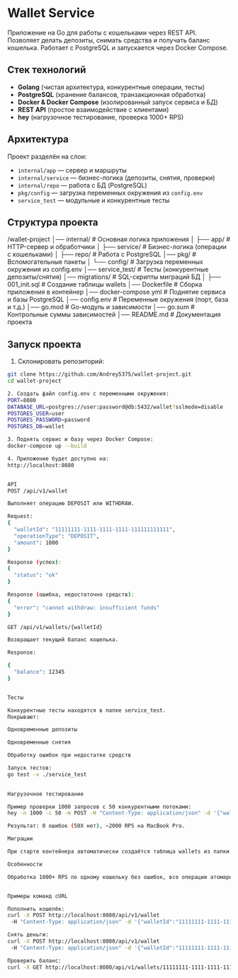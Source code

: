 # Wallet Service

Приложение на Go для работы с кошельками через REST API. Позволяет делать депозиты, снимать средства и получать баланс кошелька. Работает с PostgreSQL и запускается через Docker Compose.  

## Стек технологий
- **Golang** (чистая архитектура, конкурентные операции, тесты)  
- **PostgreSQL** (хранение балансов, транзакционная обработка)  
- **Docker & Docker Compose** (изолированный запуск сервиса и БД)  
- **REST API** (простое взаимодействие с клиентами)  
- **hey** (нагрузочное тестирование, проверка 1000+ RPS)  

## Архитектура
Проект разделён на слои:  
- `internal/app` — сервер и маршруты  
- `internal/service` — бизнес-логика (депозиты, снятия, проверки)  
- `internal/repo` — работа с БД (PostgreSQL)  
- `pkg/config` — загрузка переменных окружения из `config.env`  
- `service_test` — модульные и конкурентные тесты  

## Структура проекта
/wallet-project
│── internal/                  # Основная логика приложения
│   ├── app/                   # HTTP-сервер и обработчики
│   ├── service/               # Бизнес-логика (операции с кошельками)
│   ├── repo/                  # Работа с PostgreSQL
│── pkg/                       # Вспомогательные пакеты
│   └── config/                # Загрузка переменных окружения из config.env
│── service_test/              # Тесты (конкурентные депозиты/снятия)
│── migrations/                # SQL-скрипты миграций БД
│   ├── 001_init.sql           # Создание таблицы wallets
│── Dockerfile                 # Сборка приложения в контейнер
│── docker-compose.yml         # Поднятие сервиса и базы PostgreSQL
│── config.env                 # Переменные окружения (порт, база и т.д.)
│── go.mod                     # Go-модуль и зависимости
│── go.sum                     # Контрольные суммы зависимостей
│── README.md                  # Документация проекта


## Запуск проекта
1. Склонировать репозиторий:  
```bash
git clone https://github.com/Andrey5375/wallet-project.git
cd wallet-project

2. Создать файл config.env с переменными окружения:
PORT=8080
DATABASE_URL=postgres://user:password@db:5432/wallet?sslmode=disable
POSTGRES_USER=user
POSTGRES_PASSWORD=password
POSTGRES_DB=wallet

3. Поднять сервис и базу через Docker Compose:
docker-compose up --build

4. Приложение будет доступно на:
http://localhost:8080


API
POST /api/v1/wallet

Выполняет операцию DEPOSIT или WITHDRAW.

Request:
{
  "walletId": "11111111-1111-1111-1111-111111111111",
  "operationType": "DEPOSIT",
  "amount": 1000
}

Response (успех):
{
  "status": "ok"
}

Response (ошибка, недостаточно средств):
{
  "error": "cannot withdraw: insufficient funds"
}

GET /api/v1/wallets/{walletId}

Возвращает текущий баланс кошелька.

Response:

{
  "balance": 12345
}


Тесты

Конкурентные тесты находятся в папке service_test.
Покрывают:

Одновременные депозиты

Одновременные снятия

Обработку ошибок при недостатке средств

Запуск тестов:
go test -v ./service_test
    

Нагрузочное тестирование

Пример проверки 1000 запросов с 50 конкурентными потоками:
hey -n 1000 -c 50 -m POST -H "Content-Type: application/json" -d '{"walletId":"11111111-1111-1111-1111-111111111111","operationType":"DEPOSIT","amount":10}' http://localhost:8080/api/v1/wallet

Результат: 0 ошибок (50X нет), ~2000 RPS на MacBook Pro.

Миграции

При старте контейнера автоматически создаётся таблица wallets из папки migrations. Можно расширить новыми SQL-скриптами для дополнительного функционала.

Особенности

Обработка 1000+ RPS по одному кошельку без ошибок, все операции атомарные (используются транзакции PostgreSQL), переменные окружения загружаются из config.env, полное покрытие тестами для конкурентной среды, возможность масштабирования через docker-compose scale app=N.


Примеры команд cURL

Пополнить кошелёк:
curl -X POST http://localhost:8080/api/v1/wallet
 -H "Content-Type: application/json" -d '{"walletId":"11111111-1111-1111-1111-111111111111","operationType":"DEPOSIT","amount":500}'

Снять деньги:
curl -X POST http://localhost:8080/api/v1/wallet
 -H "Content-Type: application/json" -d '{"walletId":"11111111-1111-1111-1111-111111111111","operationType":"WITHDRAW","amount":200}'

Проверить баланс:
curl -X GET http://localhost:8080/api/v1/wallets/11111111-1111-1111-1111-111111111111
